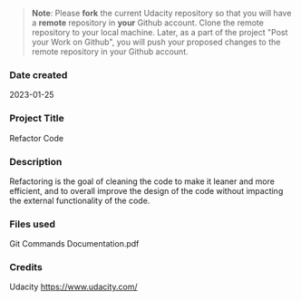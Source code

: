 >**Note**: Please **fork** the current Udacity repository so that you will have a **remote** repository in **your** Github account. Clone the remote repository to your local machine. Later, as a part of the project "Post your Work on Github", you will push your proposed changes to the remote repository in your Github account.

### Date created
2023-01-25

### Project Title
Refactor Code

### Description
Refactoring is the goal of cleaning the code to make it leaner and more efficient, and to overall improve the design of the code without impacting the external functionality of the code.

### Files used
Git Commands Documentation.pdf

### Credits
Udacity https://www.udacity.com/


